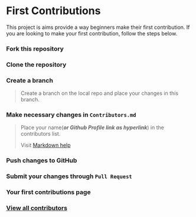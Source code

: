 # First Contributions

This project is aims provide a way beginners make their first contribution. If you are looking to make your first contribution, follow the steps below.


### Fork this repository

### Clone the repository

### Create a branch
> Create a branch on the local repo and place your changes in this branch.

### Make necessary changes in `Contributors.md`
> Place your name(***or Github Profile link as hyperlink***) in the contributors list.
>
> Visit [Markdown help](https://www.markdownguide.org/cheat-sheet/)

### Push changes to GitHub

### Submit your changes through `Pull Request`

### Your first contributions page

### [View all contributors](Contributors.md)
